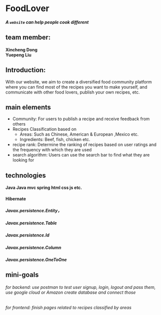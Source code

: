 #  FoodLover
##### A `website` can help people cook different
## team member:
#### Xincheng Dong <br>Yuepeng Liu
## Introduction:
With our website, we aim to create a diversified food community platform where you can find most of the recipes you want to make yourself, and communicate with other food lovers, publish your own recipes, etc.

## main elements
*  Community: For users to publish a recipe and receive feedback from others
* Recipes Classification based on<br>
  * Areas: Such as Chinese, American & European ,Mexico etc.<br>
  * Ingredients: Beef, fish, chicken etc.<br>
* recipe rank: Determine the ranking of recipes based on user ratings and the frequency with which they are used
* search algorithm: Users can use the search bar to find what they are looking for

## technologies 
#### Java Java mvc spring html css js etc.
#### Hibernate

##### Javax.persistence.Entity，
##### Javax.persistence.Table
##### Javax.persistence.Id
##### Javax.persistence.Column
##### Javax.persistence.OneToOne


##  mini-goals
###### for backend: use postman to test user signup, login, logout and pass them, use google cloud or Amazon create database and connect those
###### for frontend: finish pages related to recipes classified by areas
